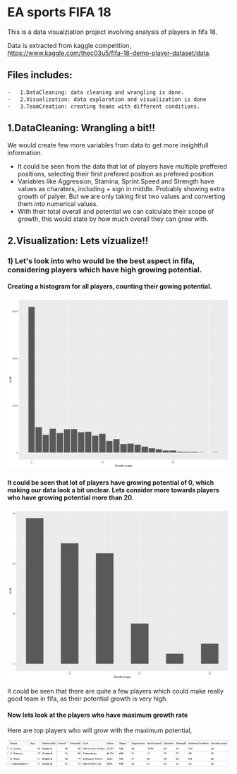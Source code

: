 # EA sports FIFA 18

This is a data visualziation project involving analysis of players in fifa 18.

Data is extracted from kaggle competition, https://www.kaggle.com/thec03u5/fifa-18-demo-player-dataset/data.

## Files includes:

    -   1.DataCleaning: data cleaning and wrangling is done.
    -   2.Visualization: data exploration and visualization is done
    -   3.TeamCreation: creating teams with different conditions.

## 1.DataCleaning: Wrangling a bit!!
We would create few more variables from data to get more insightfull information. 
 -  It could be seen from the data that lot of players have multiple preffered positions, selecting their first prefered position as prefered position
 -  Variables like Aggression, Stamina, Sprint.Speed and Strength have values as charaters, including + sign in middle. Probably showing extra growth of palyer. But we are only taking first two values and converting them into numerical values.
 -  With their total overall and potential we can calculate their scope of growth, this would state by how much overall they can grow with.


## 2.Visualization: Lets vizualize!!

### 1) Let's look into who would be the best aspect in fifa, considering players which have high growing potential.

#### Creating a histogram for all players, counting their gowing potential.
<p align="center"><img src="https://github.com/shabbir12hasan/the_best_of_EA_game_fifa_18/blob/master/graphs/player_growth.png" width="850"/></p>

#### It could be seen that lot of players have growing potential of 0, which making our data look a bit unclear. Lets consider more towards players who have growing potential more than 20.
<p align="center"><img src="https://github.com/shabbir12hasan/the_best_of_EA_game_fifa_18/blob/master/graphs/player_growth_above20.png" width="850"/></p>
It could be seen that there are quite a few players which could make really good team in fifa, as their potential growth is very high.

#### Now lets look at the players who have maximum growth rate
Here are top players who will grow with the maximum potential,
<p align="center"><img src="https://github.com/shabbir12hasan/the_best_of_EA_game_fifa_18/blob/master/graphs/best_growing_potential.png" width="850"/></p>
